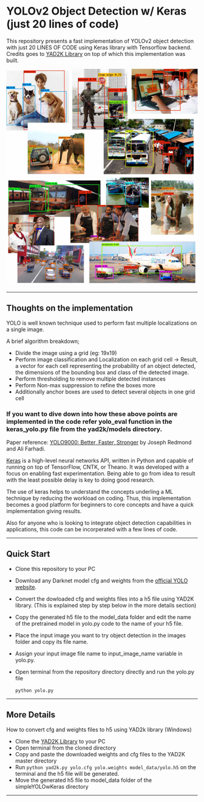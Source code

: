 # YOLOv2 Object Detection w/ Keras (just 20 lines of code)

This repository presents a fast implementation of YOLOv2 object detection with just 20 LINES OF CODE using Keras library with Tensorflow backend.
Credits goes to [YAD2K Library](https://github.com/allanzelener/YAD2K) on top of which this implementation was built. 

![cover01](etc/cover01.jpg)
![cover02](etc/cover02.jpg)

--------------------------------------------------------------------------------
## Thoughts on the implementation

YOLO is well known technique used to perform fast multiple localizations on a single image.  

A brief algorithm breakdown;
- Divide the image using a grid (eg: 19x19)
- Perform image classification and Localization on each grid cell -> Result, a vector for each cell representing the probability of an object detected, the dimensions of the bounding box and class of the detected image.
- Perform thresholding to remove multiple detected instances 
- Perform Non-max suppression to refine the boxes more
- Additionally anchor boxes are used to detect several objects in one grid cell

### If you want to dive down into how these above points are implemented in the code refer yolo_eval function in the keras_yolo.py file from the yad2k/models directory.

Paper reference: [YOLO9000: Better, Faster, Stronger](https://arxiv.org/abs/1612.08242) by Joseph Redmond and Ali Farhadi.

[Keras](https://keras.io/) is a high-level neural networks API, written in Python and capable of running on top of TensorFlow, CNTK, or Theano. It was developed with a focus on enabling fast experimentation. Being able to go from idea to result with the least possible delay is key to doing good research.

The use of keras helps to understand the concepts underling a ML technique by reducing the workload on coding. Thus, this implementation becomes a good platform for beginners to core concepts and have a quick implementation giving results. 

Also for anyone who is looking to integrate object detection capabilities in applications, this code can be incorperated with a few lines of code. 

--------------------------------------------------------------------------------

## Quick Start

- Clone this repository to your PC
- Download any Darknet model cfg and weights from the [official YOLO website](http://pjreddie.com/darknet/yolo/). 
- Convert the dowloaded cfg and weights files into a h5 file using YAD2K library. (This is explained step by step below in the more details section)
- Copy the generated h5 file to the model_data folder and edit the name of the pretrained model in yolo.py code to the name of your h5 file.
- Place the input image you want to try object detection in the images folder and copy its file name.
- Assign your input image file name to input_image_name variable in yolo.py.
- Open terminal from the repository directory directly and run the yolo.py file
	
	`python yolo.py`

--------------------------------------------------------------------------------

## More Details

How to convert cfg and weights files to h5 using YAD2k library (Windows)

- Clone the [YAD2K Library](https://github.com/allanzelener/YAD2K) to your PC
- Open terminal from the cloned directory
- Copy and paste the downloaded weights and cfg files to the YAD2K master directory
- Run `python yad2k.py yolo.cfg yolo.weights model_data/yolo.h5` on the terminal and the h5 file will be generated.
- Move the generated h5 file to model_data folder of the simpleYOLOwKeras directory



--------------------------------------------------------------------------------

